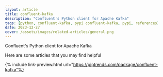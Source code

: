 ```yaml
---
layout: article
title: confluent-kafka
description: "Confluent's Python client for Apache Kafka"
tags: [python, confluent-kafka, pypi confluent-kafka, pypi, references]
date: 2023-12-27
cover: /assets/images/related-articles/general.png
---
```


Confluent's Python client for Apache Kafka

Here are some articles that you may find helpful

{% include link-preview.html url="https://piptrends.com/package/confluent-kafka"%}